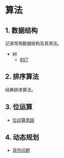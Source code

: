 # 算法

## 1. 数据结构

记录常用数据结构及其用法。

* 树
  * [BST](./struct/tree/bst.md)



## 2. 排序算法

经典排序算法。



## 3. 位运算

* [位运算思路](./leetcode/bit.md)

## 4. 动态规划

* [背包问题](./leetcode/package.md)

